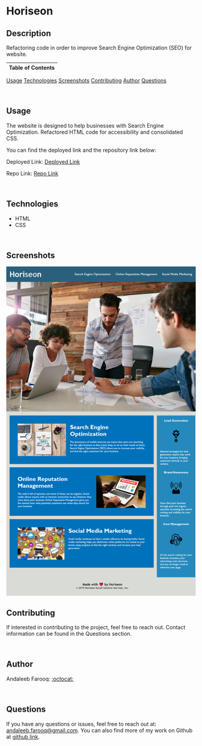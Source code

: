# Horiseon

## Description
Refactoring code in order to improve Search Engine Optimization (SEO) for website.

Table of Contents |
-------------------|
[Usage](#Usage)
[Technologies](#Technologies)
[Screenshots](#Screenshots)
[Contributing](#Contributing)
[Author](#Author)
[Questions](#Questions)

<br />

## Usage

The website is designed to help businesses with Search Engine Optimization. Refactored HTML code for accessibility and consolidated CSS.

You can find the deployed link and the repository link below:

Deployed Link: [Deployed Link](https://cerafinn.github.io/horiseon)

Repo Link: [Repo Link](https://github.com/cerafinn/horiseon)

<br />

## Technologies

* HTML
* CSS

<br />

## Screenshots

![IMG](./assets/images/horiseon-screenshot.png)

## Contributing

If interested in contributing to the project, feel free to reach out. Contact information can be found in the Questions section.

<br />

## Author

Andaleeb Farooq: [:octocat:](https://github.com/cerafinn)

<br />

## Questions

If you have any questions or issues, feel free to reach out at: andaleeb.farooq@gmail.com.
You can also find more of my work on Github at [github link](https://github.com/cerafinn).